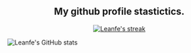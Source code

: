 <h2 align="center">My github profile stastictics.</h2>

  <p align="center">
    <a href="https://github.com/Leanfe">
        <img title="SarnaxLii stats" alt="Leanfe's streak" src="https://github-readme-streak-stats.herokuapp.com/?user=Leanfe&theme=dark&hide_border=true&stroke=f53b3b"/>
    </a>

  ![Leanfe's GitHub stats](https://github-readme-stats.vercel.app/api?username=leanfe&show_icons=true&theme=transparent)
</p><br>
